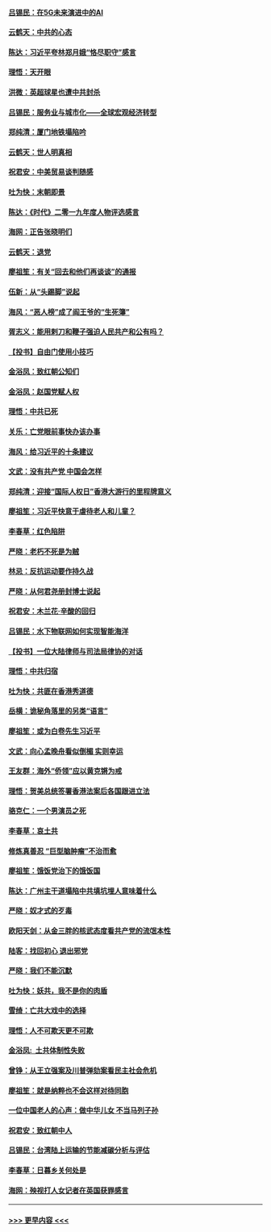 #### [吕锡民：在5G未来演进中的AI](../pages/nsc993/n11730010.md?t=12191144) 
#### [云鹤天：中共的心态](../pages/nsc993/n11729906.md?t=12191144) 
#### [陈达：习近平夸林郑月娥“恪尽职守”感言](../pages/nsc993/n11729881.md?t=12191144) 
#### [理悟：天开眼](../pages/nsc993/n11729699.md?t=12191144) 
#### [洪微：英超球星也遭中共封杀](../pages/nsc993/n11727243.md?t=12191144) 
#### [吕锡民：服务业与城市化——全球宏观经济转型](../pages/nsc993/n11725845.md?t=12191144) 
#### [郑纯清：厦门地铁塌陷吟](../pages/nsc993/n11725813.md?t=12191144) 
#### [云鹤天：世人明真相](../pages/nsc993/n11725621.md?t=12191144) 
#### [祝君安：中美贸易谈判随感](../pages/nsc993/n11725609.md?t=12191144) 
#### [吐为快：末朝即景](../pages/nsc993/n11723365.md?t=12191144) 
#### [陈达：《时代》二零一九年度人物评选感言](../pages/nsc993/n11723337.md?t=12191144) 
#### [海网：正告张晓明们](../pages/nsc993/n11723228.md?t=12191144) 
#### [云鹤天：退党](../pages/nsc993/n11723056.md?t=12191144) 
#### [廖祖笙：有关“回去和他们再谈谈”的通报](../pages/nsc993/n11722442.md?t=12191144) 
#### [伍新：从“头踢脚”说起](../pages/nsc993/n11722429.md?t=12191144) 
#### [海风：“恶人榜”成了阎王爷的“生死簿”](../pages/nsc993/n11722272.md?t=12191144) 
#### [胥志义：能用剌刀和鞭子强迫人民共产和公有吗？](../pages/nsc993/n11720569.md?t=12191144) 
#### [【投书】自由门使用小技巧](../pages/nsc993/n11720180.md?t=12191144) 
#### [金浴凤：致红朝公知们](../pages/nsc993/n11720563.md?t=12191144) 
#### [金浴凤：赵国党赋人权](../pages/nsc993/n11720533.md?t=12191144) 
#### [理悟：中共已死](../pages/nsc993/n11720233.md?t=12191144) 
#### [关乐：亡党眼前事快办该办事](../pages/nsc993/n11719160.md?t=12191144) 
#### [海风：给习近平的十条建议](../pages/nsc993/n11717616.md?t=12191144) 
#### [文武：没有共产党 中国会怎样](../pages/nsc993/n11717584.md?t=12191144) 
#### [郑纯清：迎接“国际人权日”香港大游行的里程牌意义](../pages/nsc993/n11717417.md?t=12191144) 
#### [廖祖笙：习近平快意于虐待老人和儿童？](../pages/nsc993/n11715313.md?t=12191144) 
#### [李春草：红色陷阱](../pages/nsc993/n11715029.md?t=12191144) 
#### [严晓：老朽不死是为贼](../pages/nsc993/n11712910.md?t=12191144) 
#### [林忌：反抗运动要作持久战](../pages/nsc993/n11712623.md?t=12191144) 
#### [严晓：从何君尧册封博士说起](../pages/nsc993/n11712465.md?t=12191144) 
#### [祝君安：木兰花·辛酸的回归](../pages/nsc993/n11712381.md?t=12191144) 
#### [吕锡民：水下物联网如何实现智能海洋](../pages/nsc993/n11711158.md?t=12191144) 
#### [【投书】一位大陆律师与司法局律协的对话](../pages/nsc993/n11709675.md?t=12191144) 
#### [理悟：中共归宿](../pages/nsc993/n11710059.md?t=12191144) 
#### [吐为快：共匪在香港秀道德](../pages/nsc993/n11709979.md?t=12191144) 
#### [岳横：诡秘角落里的另类“语言”](../pages/nsc993/n11709792.md?t=12191144) 
#### [廖祖笙：或为白卷先生习近平](../pages/nsc993/n11708330.md?t=12191144) 
#### [文武：向心孟晚舟看似倒楣 实则幸运](../pages/nsc993/n11708236.md?t=12191144) 
#### [王友群：海外“侨领”应以黄克锵为戒](../pages/nsc993/n11706176.md?t=12191144) 
#### [理悟：贺美总统签署香港法案后各国跟进立法](../pages/nsc993/n11706853.md?t=12191144) 
#### [骆克仁：一个男演员之死](../pages/nsc993/n11706677.md?t=12191144) 
#### [李春草：哀土共](../pages/nsc993/n11706255.md?t=12191144) 
#### [修炼真善忍 “巨型脑肿瘤”不治而愈](../pages/nsc993/n11705340.md?t=12191144) 
#### [廖祖笙：饿饭党治下的饿饭国](../pages/nsc993/n11705085.md?t=12191144) 
#### [陈达：广州主干道塌陷中共填坑埋人意味着什么](../pages/nsc993/n11705046.md?t=12191144) 
#### [严晓：奴才式的歹毒](../pages/nsc993/n11704826.md?t=12191144) 
#### [欧阳天剑：从金三胖的核武态度看共产党的流氓本性](../pages/nsc993/n11702238.md?t=12191144) 
#### [陆客：找回初心 退出邪党](../pages/nsc993/n11702213.md?t=12191144) 
#### [严晓：我们不能沉默](../pages/nsc993/n11702110.md?t=12191144) 
#### [吐为快：妖共，我不是你的肉盾](../pages/nsc993/n11701366.md?t=12191144) 
#### [雪绮：亡共大戏中的选择](../pages/nsc993/n11699922.md?t=12191144) 
#### [理悟：人不可欺天更不可欺](../pages/nsc993/n11699657.md?t=12191144) 
#### [金浴凤:  土共体制性失败](../pages/nsc993/n11699361.md?t=12191144) 
#### [曾铮：从王立强案及川普弹劾案看民主社会危机](../pages/nsc993/n11699318.md?t=12191144) 
#### [廖祖笙：就是纳粹也不会这样对待同胞](../pages/nsc993/n11697658.md?t=12191144) 
#### [一位中国老人的心声：做中华儿女 不当马列子孙](../pages/nsc993/n11697525.md?t=12191144) 
#### [祝君安：致红朝中人](../pages/nsc993/n11697518.md?t=12191144) 
#### [吕锡民：台湾陆上运输的节能减碳分析与评估](../pages/nsc993/n11694983.md?t=12191144) 
#### [李春草：日暮乡关何处是](../pages/nsc993/n11694805.md?t=12191144) 
#### [海网：殃视打人女记者在英国获罪感言](../pages/nsc993/n11693832.md?t=12191144) 

----
#### [ >>> 更早内容 <<< ](../indexes/nsc993-earlier.md)
